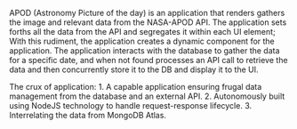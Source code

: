 APOD (Astronomy Picture of the day) is an application that renders gathers the image and relevant data from the NASA-APOD API. The application sets forths all the data from the API and segregates it within each UI element; With this rudiment, the application creates a dynamic component for the application. The application interacts with the database to gather the data for a specific date, and when not found processes an API call to retrieve the data and then concurrently store it to the DB and display it to the UI.

The crux of application:
	1. A capable application ensuring frugal data management from the database and an external API.
	2. Autonomously built using NodeJS technology to handle request-response lifecycle.
	3. Interrelating the data from MongoDB Atlas.